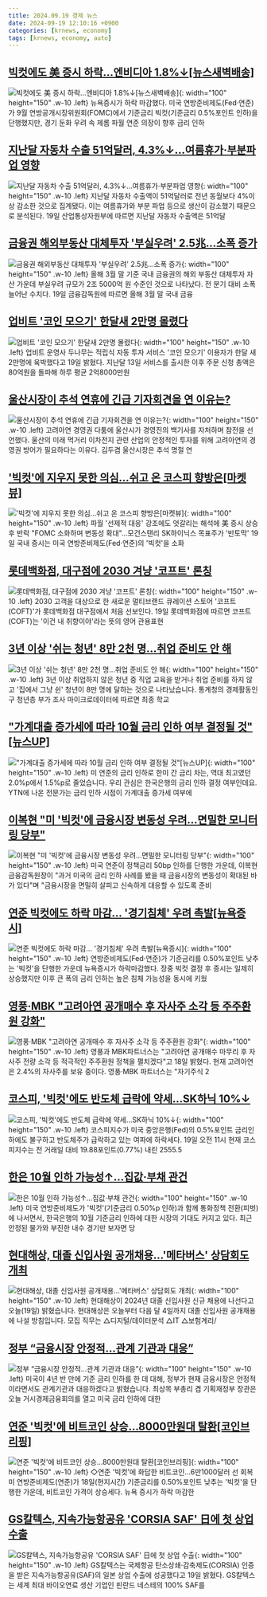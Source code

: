 ```yaml
---
title: 2024.09.19 경제 뉴스
date: 2024-09-19 12:10:16 +0900
categories: [krnews, economy]
tags: [krnews, economy, auto]
---
```

## [빅컷에도 美 증시 하락…엔비디아 1.8%↓[뉴스새벽배송]](https://n.news.naver.com/mnews/article/018/0005838460)

![빅컷에도 美 증시 하락…엔비디아 1.8%↓[뉴스새벽배송]](https://mimgnews.pstatic.net/image/origin/018/2024/09/19/5838460.jpg?type=nf220_150){: width="100" height="150" .w-10 .left}
뉴욕증시가 하락 마감했다. 미국 연방준비제도(Fed·연준)가 9월 연방공개시장위원회(FOMC)에서 기준금리 빅컷(기준금리 0.5%포인트 인하)을 단행했지만, 경기 둔화 우려 속 제롬 파월 연준 의장이 향후 금리 인하

## [지난달 자동차 수출 51억달러, 4.3%↓…여름휴가·부분파업 영향](https://n.news.naver.com/mnews/article/016/0002364031)

![지난달 자동차 수출 51억달러, 4.3%↓…여름휴가·부분파업 영향](https://mimgnews.pstatic.net/image/origin/016/2024/09/19/2364031.jpg?type=nf220_150){: width="100" height="150" .w-10 .left}
지난달 자동차 수출액이 51억달러로 전년 동월보다 4%이상 감소한 것으로 집계됐다. 이는 여름휴가와 부분 파업 등으로 생산이 감소했기 때문으로 분석된다. 19일 산업통상자원부에 따르면 지난달 자동차 수출액은 51억달

## [금융권 해외부동산 대체투자 '부실우려' 2.5兆…소폭 증가](https://n.news.naver.com/mnews/article/011/0004393355)

![금융권 해외부동산 대체투자 '부실우려' 2.5兆…소폭 증가](https://mimgnews.pstatic.net/image/origin/011/2024/09/19/4393355.jpg?type=nf220_150){: width="100" height="150" .w-10 .left}
올해 3월 말 기준 국내 금융권의 해외 부동산 대체투자 자산 가운데 부실우려 규모가 2조 5000억 원 수준인 것으로 나타났다. 전 분기 대비 소폭 늘어난 수치다. 19일 금융감독원에 따르면 올해 3월 말 국내 금융

## [업비트 '코인 모으기' 한달새 2만명 몰렸다](https://n.news.naver.com/mnews/article/648/0000029092)

![업비트 '코인 모으기' 한달새 2만명 몰렸다](https://mimgnews.pstatic.net/image/origin/648/2024/09/19/29092.jpg?type=nf220_150){: width="100" height="150" .w-10 .left}
업비트 운영사 두나무는 적립식 자동 투자 서비스 '코인 모으기' 이용자가 한달 새 2만명에 육박했다고 19일 밝혔다. 지난달 13일 서비스를 출시한 이후 주문 신청 총액은 80억원을 돌파해 하루 평균 2억8000만원

## [울산시장이 추석 연휴에 긴급 기자회견을 연 이유는?](https://n.news.naver.com/mnews/article/028/0002707604)

![울산시장이 추석 연휴에 긴급 기자회견을 연 이유는?](https://mimgnews.pstatic.net/image/origin/028/2024/09/18/2707604.jpg?type=nf220_150){: width="100" height="150" .w-10 .left}
고려아연 경영권 다툼에 울산시가 경영진의 백기사를 자처하며 참전을 선언했다. 울산의 미래 먹거리 이차전지 관련 산업의 안정적인 투자를 위해 고려아연의 경영권 방어가 필요하다는 이유다. 김두겸 울산시장은 추석 명절 연

## ['빅컷'에 지우지 못한 의심…쉬고 온 코스피 향방은[마켓뷰]](https://n.news.naver.com/mnews/article/001/0014935323)

!['빅컷'에 지우지 못한 의심…쉬고 온 코스피 향방은[마켓뷰]](https://mimgnews.pstatic.net/image/origin/001/2024/09/19/14935323.jpg?type=nf220_150){: width="100" height="150" .w-10 .left}
파월 '선제적 대응' 강조에도 엇갈리는 해석에 美 증시 상승 후 반락 "FOMC 소화하며 변동성 확대"…모건스탠리 SK하이닉스 목표주가 '반토막' 19일 국내 증시는 미국 연방준비제도(Fed·연준)의 '빅컷'을 소화

## [롯데백화점, 대구점에 2030 겨냥 '코프트' 론칭](https://n.news.naver.com/mnews/article/003/0012791100)

![롯데백화점, 대구점에 2030 겨냥 '코프트' 론칭](https://mimgnews.pstatic.net/image/origin/003/2024/09/19/12791100.jpg?type=nf220_150){: width="100" height="150" .w-10 .left}
2030 고객을 대상으로 한 새로운 멀티브랜드 큐레이션 스토어 '코프트(COFT)'가 롯데백화점 대구점에서 처음 선보인다. 19일 롯데백화점에 따르면 코프트(COFT)는 '이건 내 취향이야'라는 뜻의 영어 관용표현

## [3년 이상 '쉬는 청년' 8만 2천 명…취업 준비도 안 해](https://n.news.naver.com/mnews/article/055/0001190962)

![3년 이상 '쉬는 청년' 8만 2천 명…취업 준비도 안 해](https://mimgnews.pstatic.net/image/origin/055/2024/09/19/1190962.jpg?type=nf220_150){: width="100" height="150" .w-10 .left}
3년 이상 취업하지 않은 청년 중 직업 교육을 받거나 취업 준비를 하지 않고 '집에서 그냥 쉰' 청년이 8만 명에 달하는 것으로 나타났습니다. 통계청의 경제활동인구 청년층 부가 조사 마이크로데이터에 따르면 최종 학교

## ["가계대출 증가세에 따라 10월 금리 인하 여부 결정될 것"[뉴스UP]](https://n.news.naver.com/mnews/article/052/0002088843)

!["가계대출 증가세에 따라 10월 금리 인하 여부 결정될 것"[뉴스UP]](https://mimgnews.pstatic.net/image/origin/052/2024/09/19/2088843.jpg?type=nf220_150){: width="100" height="150" .w-10 .left}
미 연준의 금리 인하로 한미 간 금리 차는, 역대 최고였던 2.0%p에서 1.5%p로 줄었습니다. 우리 관심은 한국은행의 금리 인하 결정 여부인데요. YTN에 나온 전문가는 금리 인하 시점이 가계대출 증가세 여부에

## [이복현 "미 '빅컷'에 금융시장 변동성 우려...면밀한 모니터링 당부"](https://n.news.naver.com/mnews/article/215/0001180122)

![이복현 "미 '빅컷'에 금융시장 변동성 우려...면밀한 모니터링 당부"](https://mimgnews.pstatic.net/image/origin/215/2024/09/19/1180122.jpg?type=nf220_150){: width="100" height="150" .w-10 .left}
미국 연준이 정책금리 50bp 인하를 단행한 가운데, 이복현 금융감독원장이 "과거 미국의 금리 인하 사례를 봤을 때 금융시장의 변동성이 확대된 바가 있다"며 "금융시장을 면밀히 살피고 신속하게 대응할 수 있도록 준비

## [연준 빅컷에도 하락 마감… '경기침체' 우려 촉발[뉴욕증시]](https://n.news.naver.com/mnews/article/417/0001027819)

![연준 빅컷에도 하락 마감… '경기침체' 우려 촉발[뉴욕증시]](https://mimgnews.pstatic.net/image/origin/417/2024/09/19/1027819.jpg?type=nf220_150){: width="100" height="150" .w-10 .left}
연방준비제도(Fed·연준)가 기준금리를 0.50%포인트 낮추는 '빅컷'을 단행한 가운데 뉴욕증시가 하락마감했다. 장중 빅컷 결정 후 증시는 일제히 상승했지만 이후 큰 폭의 금리 인하는 높은 침체 가능성을 동시에 키웠

## [영풍·MBK "고려아연 공개매수 후 자사주 소각 등 주주환원 강화"](https://n.news.naver.com/mnews/article/008/0005090823)

![영풍·MBK "고려아연 공개매수 후 자사주 소각 등 주주환원 강화"](https://mimgnews.pstatic.net/image/origin/008/2024/09/18/5090823.jpg?type=nf220_150){: width="100" height="150" .w-10 .left}
영풍과 MBK파트너스는 "고려아연 공개매수 마무리 후 자사주 전량 소각 등 적극적인 주주환원 정책을 펼치겠다"고 18일 밝혔다. 현재 고려아연은 2.4%의 자사주를 보유 중이다. 영풍·MBK 파트너스는 "자기주식 2

## [코스피, '빅컷'에도 반도체 급락에 약세…SK하닉 10%↓](https://n.news.naver.com/mnews/article/015/0005034573)

![코스피, '빅컷'에도 반도체 급락에 약세…SK하닉 10%↓](https://mimgnews.pstatic.net/image/origin/015/2024/09/19/5034573.jpg?type=nf220_150){: width="100" height="150" .w-10 .left}
코스피지수가 미국 중앙은행(Fed)의 0.5%포인트 금리인하에도 불구하고 반도체주가 급락하고 있는 여파에 하락세다. 19일 오전 11시 현재 코스피지수는 전 거래일 대비 19.88포인트(0.77%) 내린 2555.5

## [한은 10월 인하 가능성↑…집값·부채 관건](https://n.news.naver.com/mnews/article/215/0001180080)

![한은 10월 인하 가능성↑…집값·부채 관건](https://mimgnews.pstatic.net/image/origin/215/2024/09/19/1180080.jpg?type=nf220_150){: width="100" height="150" .w-10 .left}
미국 연방준비제도가 '빅컷'(기준금리 0.50%p 인하)과 함께 통화정책 전환(피벗)에 나서면서, 한국은행의 10월 기준금리 인하에 대한 시장의 기대도 커지고 있다. 최근 안정된 물가와 부진한 내수 경기만 보자면 당

## [현대해상, 대졸 신입사원 공개채용…'메타버스' 상담회도 개최](https://n.news.naver.com/mnews/article/374/0000402323)

![현대해상, 대졸 신입사원 공개채용…'메타버스' 상담회도 개최](https://mimgnews.pstatic.net/image/origin/374/2024/09/19/402323.jpg?type=nf220_150){: width="100" height="150" .w-10 .left}
현대해상이 2024년 대졸 신입사원 신규 채용에 나선다고 오늘(19일) 밝혔습니다. 현대해상은 오늘부터 다음 달 4일까지 대졸 신입사원 공개채용에 나설 방침입니다. 모집 직무는 △디지털/데이터분석 △IT △보험계리/

## [정부 “금융시장 안정적…관계 기관과 대응”](https://n.news.naver.com/mnews/article/056/0011802830)

![정부 “금융시장 안정적…관계 기관과 대응”](https://mimgnews.pstatic.net/image/origin/056/2024/09/19/11802830.jpg?type=nf220_150){: width="100" height="150" .w-10 .left}
미국이 4년 반 만에 기준 금리 인하를 한 데 대해, 정부가 현재 금융시장은 안정적이라면서도 관계기관과 대응하겠다고 밝혔습니다. 최상목 부총리 겸 기획재정부 장관은 오늘 거시경제금융회의를 열고 미국 금리 인하에 대한

## [연준 '빅컷'에 비트코인 상승…8000만원대 탈환[코인브리핑]](https://n.news.naver.com/mnews/article/421/0007794787)

![연준 '빅컷'에 비트코인 상승…8000만원대 탈환[코인브리핑]](https://mimgnews.pstatic.net/image/origin/421/2024/09/19/7794787.jpg?type=nf220_150){: width="100" height="150" .w-10 .left}
◇연준 '빅컷'에 화답한 비트코인…6만1000달러 선 회복 미 연방준비제도(연준)가 18일(현지시간) 기준금리를 0.50%포인트 낮추는 '빅컷'을 단행한 가운데, 비트코인 가격이 상승세다. 뉴욕 증시가 하락 마감한

## [GS칼텍스, 지속가능항공유 'CORSIA SAF' 日에 첫 상업 수출](https://n.news.naver.com/mnews/article/014/0005242457)

![GS칼텍스, 지속가능항공유 'CORSIA SAF' 日에 첫 상업 수출](https://mimgnews.pstatic.net/image/origin/014/2024/09/19/5242457.jpg?type=nf220_150){: width="100" height="150" .w-10 .left}
GS칼텍스는 국제항공 탄소상쇄·감축제도(CORSIA) 인증을 받은 지속가능항공유(SAF)의 일본 상업 수출에 성공했다고 19일 밝혔다. GS칼텍스는 세계 최대 바이오연료 생산 기업인 핀란드 네스테의 100% SAF를

